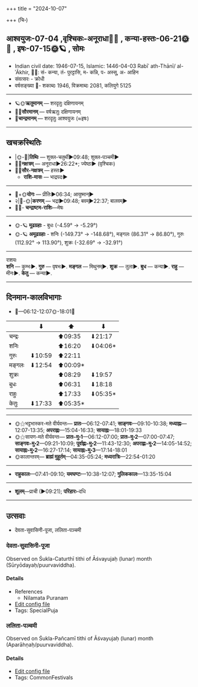 +++
title = "2024-10-07"

+++
(चि॰)
## आश्वयुजः-07-04  ,वृश्चिकः-अनूराधा🌛🌌  ,  कन्या-हस्तः-06-21🌞🌌  ,  इषः-07-15🌞🪐  , सोमः
- Indian civil date: 1946-07-15, Islamic: 1446-04-03 Rabīʿ ath-Thānī/ al-ʾĀkhir, 🌌🌞: सं- कन्या, तं- पुरट्टासि, म- कन्नि, प- अस्सू, अ- आहिन
- संवत्सरः - क्रोधी
- वर्षसङ्ख्या 🌛- शकाब्दः 1946, विक्रमाब्दः 2081, कलियुगे 5125
___________________
- 🪐🌞**ऋतुमानम्** — शरदृतुः दक्षिणायनम्
- 🌌🌞**सौरमानम्** — वर्षऋतुः दक्षिणायनम्
- 🌛**चान्द्रमानम्** — शरदृतुः आश्वयुजः (≈इषः)
___________________


## खचक्रस्थितिः
- |🌞-🌛|**तिथिः** — शुक्ल-चतुर्थी►09:48; शुक्ल-पञ्चमी►  
- 🌌🌛**नक्षत्रम्** — अनूराधा►26:22*; ज्येष्ठा► (वृश्चिकः)  
- 🌌🌞**सौर-नक्षत्रम्** — हस्तः►  
  - **राशि-मासः** — भाद्रपदः► 
___________________
- 🌛+🌞**योगः** — प्रीतिः►06:34; आयुष्मान्►  
- २|🌛-🌞|**करणम्** — भद्रा►09:48; बवम्►22:37; बालवम्►  
- 🌌🌛- **चन्द्राष्टम-राशिः**—मेषः  
___________________
- 🌞-🪐 **मूढग्रहाः** - बुधः (-4.59° → -5.29°)
- 🌞-🪐 **अमूढग्रहाः** - शनिः (-149.73° → -148.68°), मङ्गलः (86.31° → 86.80°), गुरुः (112.92° → 113.90°), शुक्रः (-32.69° → -32.91°)
___________________
राशयः  
**शनि** — कुम्भः►. **गुरु** — वृषभः►. **मङ्गल** — मिथुनम्►. **शुक्र** — तुला►. **बुध** — कन्या►. **राहु** — मीनः►. **केतु** — कन्या►. 
___________________


## दिनमान-कालविभागाः
- 🌅—06:12-12:07🌞-18:01🌇  

|      |⬇     |⬆     |⬇     |
|------|-----|-----|------|
|चन्द्रः|     |⬆09:35 |⬇21:17 |
|शनिः   |     |⬆16:20 |⬇04:06*|
|गुरुः  |⬇10:59 |⬆22:11 |     |
|मङ्गलः |⬇12:54 |⬆00:09*|     |
|शुक्रः |     |⬆08:29 |⬇19:57 |
|बुधः   |     |⬆06:31 |⬇18:18 |
|राहुः  |     |⬆17:33 |⬇05:35*|
|केतुः  |⬇17:33 |⬆05:35*|     |
___________________
- 🌞⚝भट्टभास्कर-मते वीर्यवन्तः— **प्रातः**—06:12-07:41; **साङ्गवः**—09:10-10:38; **मध्याह्नः**—12:07-13:35; **अपराह्णः**—15:04-16:33; **सायाह्नः**—18:01-19:33  
- 🌞⚝सायण-मते वीर्यवन्तः— **प्रातः-मु॰1**—06:12-07:00; **प्रातः-मु॰2**—07:00-07:47; **साङ्गवः-मु॰2**—09:21-10:09; **पूर्वाह्णः-मु॰2**—11:43-12:30; **अपराह्णः-मु॰2**—14:05-14:52; **सायाह्नः-मु॰2**—16:27-17:14; **सायाह्नः-मु॰3**—17:14-18:01  
- 🌞कालान्तरम्— **ब्राह्मं मुहूर्तम्**—04:35-05:24; **मध्यरात्रिः**—22:54-01:20  
___________________
- **राहुकालः**—07:41-09:10; **यमघण्टः**—10:38-12:07; **गुलिककालः**—13:35-15:04  
___________________
- **शूलम्**—प्राची (►09:21); **परिहारः**–दधि  
___________________

## उत्सवाः
- देवता-सुवासिनी-पूजा, ललिता-पञ्चमी
### देवता-सुवासिनी-पूजा

Observed on Śukla-Caturthī tithi of Āśvayujaḥ (lunar) month (Sūryōdayaḥ/puurvaviddha). 



#### Details
- References
  - Nilamata Puranam
- [Edit config file](https://github.com/jyotisham/adyatithi/blob/master/devatA/shakti/lunar_month/tithi/07/04/dEvatA-suvAsinI-pUjA.toml)
- Tags: SpecialPuja


### ललिता-पञ्चमी

Observed on Śukla-Pañcamī tithi of Āśvayujaḥ (lunar) month (Aparāhṇaḥ/puurvaviddha). 



#### Details
- [Edit config file](https://github.com/jyotisham/adyatithi/blob/master/devatA/shakti/lunar_month/tithi/07/05/lalitA-paJcamI.toml)
- Tags: CommonFestivals


